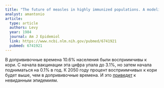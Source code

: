 ```yaml
---
title: "The future of measles in highly immunized populations. A modeling approach"
analyst: amantonio
article:
  type: article
  authors: Levy
  year: 1984
  journal: Am J Epidemiol
  link: https://www.ncbi.nlm.nih.gov/pubmed/6741921
  pubmed: 6741921
---
```


В допрививочные времена 10.6% населения были восприимчивы к кори. С начала вакцинации эта цифра упала до 3.1%, но затем начала подниматься на 0.1% в год. К 2050 году процент восприимчивых к кори будет выше, чем в допрививочные времена. И это [приведет](https://www.ncbi.nlm.nih.gov/pmc/articles/PMC2677258/) к невиданным эпидемиям.
